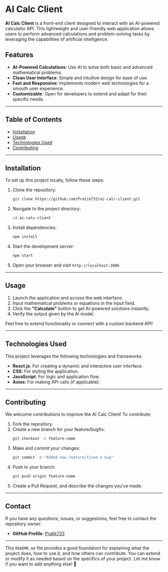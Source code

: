 # AI Calc Client

**AI Calc Client** is a front-end client designed to interact with an AI-powered calculator API. This lightweight and user-friendly web application allows users to perform advanced calculations and problem-solving tasks by leveraging the capabilities of artificial intelligence.

## Features

- **AI-Powered Calculations**: Use AI to solve both basic and advanced mathematical problems.
- **Clean User Interface**: Simple and intuitive design for ease of use.
- **Fast and Responsive**: Implements modern web technologies for a smooth user experience.
- **Customizable**: Open for developers to extend and adapt for their specific needs.

---

## Table of Contents

- [Installation](#installation)
- [Usage](#usage)
- [Technologies Used](#technologies-used)
- [Contributing](#contributing)

---

## Installation

To set up this project locally, follow these steps:

1. Clone the repository:
   ```bash
   git clone https://github.com/Pratik733/ai-calc-client.git
   ```

2. Navigate to the project directory:
   ```bash
   cd ai-calc-client
   ```

3. Install dependencies:
   ```bash
   npm install
   ```

4. Start the development server:
   ```bash
   npm start
   ```

5. Open your browser and visit `http://localhost:3000`.

---

## Usage

1. Launch the application and access the web interface.
2. Input mathematical problems or equations in the input field.
3. Click the **"Calculate"** button to get AI-powered solutions instantly.
4. Verify the output given by the AI model.

Feel free to extend functionality or connect with a custom backend API!

---

## Technologies Used

This project leverages the following technologies and frameworks:

- **React.js**: For creating a dynamic and interactive user interface.
- **CSS**: For styling the application.
- **JavaScript**: For logic and application flow.
- **Axios**: For making API calls (if applicable).

---

## Contributing

We welcome contributions to improve the AI Calc Client! To contribute:

1. Fork the repository.
2. Create a new branch for your feature/bugfix:
   ```bash
   git checkout -b feature-name
   ```
3. Make and commit your changes:
   ```bash
   git commit -m "Added new feature/fixed a bug"
   ```
4. Push to your branch:
   ```bash
   git push origin feature-name
   ```
5. Create a Pull Request, and describe the changes you've made.

---

## Contact

If you have any questions, issues, or suggestions, feel free to contact the repository owner:

- **GitHub Profile**: [Pratik733](https://github.com/Pratik733)

---

This `README.md` file provides a good foundation for explaining what the project does, how to use it, and how others can contribute. You can extend or modify it as needed based on the specifics of your project. Let me know if you want to add anything else! 🚀